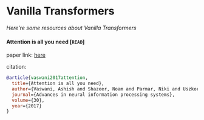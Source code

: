 # Vanilla Transformers
*Here're some resources about Vanilla Transformers*


#### Attention is all you need [`READ`]

paper link: [here](https://proceedings.neurips.cc/paper/2017/file/3f5ee243547dee91fbd053c1c4a845aa-Paper.pdf)

citation: 
```bibtex
@article{vaswani2017attention,
  title={Attention is all you need},
  author={Vaswani, Ashish and Shazeer, Noam and Parmar, Niki and Uszkoreit, Jakob and Jones, Llion and Gomez, Aidan N and Kaiser, {\L}ukasz and Polosukhin, Illia},
  journal={Advances in neural information processing systems},
  volume={30},
  year={2017}
}
```
    